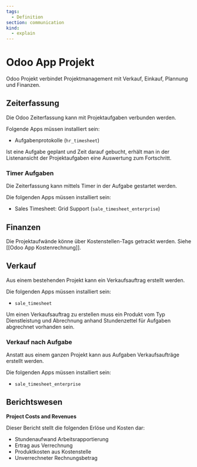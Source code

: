 ```yaml
---
tags:
  - Definition
section: communication
kind:
  - explain
---
```

# Odoo App Projekt

Odoo Projekt verbindet Projektmanagement mit Verkauf, Einkauf, Plannung und Finanzen.

## Zeiterfassung

Die Odoo Zeiterfassung kann mit Projektaufgaben verbunden werden.

Folgende Apps müssen installiert sein:

* Aufgabenprotokolle (`hr_timesheet`)

Ist eine Aufgabe geplant und Zeit darauf gebucht, erhält man in der Listenansicht der Projektaufgaben eine Auswertung zum Fortschritt.

### Timer Aufgaben

Die Zeiterfassung kann mittels Timer in der Aufgabe gestartet werden.

Die folgenden Apps müssen installiert sein:

* Sales Timesheet: Grid Support (`sale_timesheet_enterprise`)

## Finanzen

Die Projektaufwände könne über Kostenstellen-Tags getrackt werden. Siehe [[Odoo App Kostenrechnung]].

## Verkauf

Aus einem bestehenden Projekt kann ein Verkaufsauftrag erstellt werden.

Die folgenden Apps müssen installiert sein:

* `sale_timesheet`

Um einen Verkaufsauftrag zu erstellen muss ein Produkt vom Typ Dienstleistung  und Abrechnung anhand Stundenzettel für Aufgaben abgrechnet vorhanden sein. 

### Verkauf nach Aufgabe

Anstatt aus einem ganzen Projekt kann aus Aufgaben Verkaufsaufträge erstellt werden.

Die folgenden Apps müssen installiert sein:

* `sale_timesheet_enterprise`

## Berichtswesen

**Project Costs and Revenues**

Dieser Bericht stellt die folgenden Erlöse und Kosten dar:

* Stundenaufwand Arbeitsrapportierung
* Ertrag aus Verrechnung
* Produktkosten aus Kostenstelle
* Unverrechneter Rechnungsbetrag